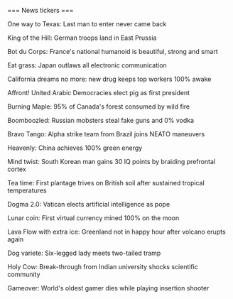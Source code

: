 
=== News tickers ===

One way to Texas: Last man to enter never came back

King of the Hill: German troops land in East Prussia

Bot du Corps: France's national humanoid is beautiful, strong and smart

Eat grass: Japan outlaws all electronic communication

California dreams no more: new drug keeps top workers 100% awake

Affront! United Arabic Democracies elect pig as first president

Burning Maple: 95% of Canada's forest consumed by wild fire

Boomboozled: Russian mobsters steal fake guns and 0% vodka

Bravo Tango: Alpha strike team from Brazil joins NEATO maneuvers

Heavenly: China achieves 100% green energy

Mind twist: South Korean man gains 30 IQ points by braiding prefrontal cortex

Tea time: First plantage trives on British soil after sustained tropical temperatures

Dogma 2.0: Vatican elects artificial intelligence as pope

Lunar coin: First virtual currency mined 100% on the moon

Lava Flow with extra ice: Greenland not in happy hour after volcano erupts again

Dog variete: Six-legged lady meets two-tailed tramp

Holy Cow: Break-through from Indian university shocks scientific community

Gameover: World's oldest gamer dies while playing insertion shooter
